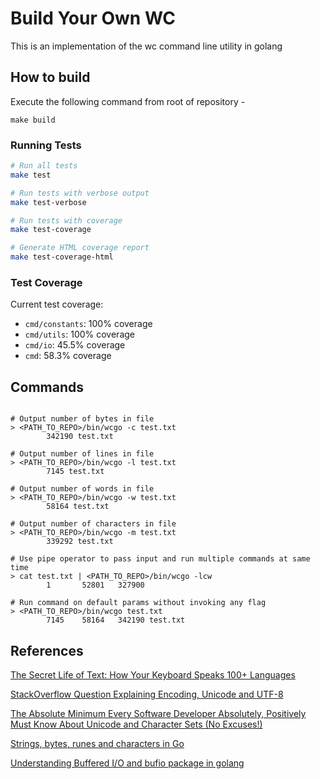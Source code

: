 # Build Your Own WC

This is an implementation of the wc command line utility in golang

## How to build

Execute the following command from root of repository -

```
make build
```

### Running Tests

```bash
# Run all tests
make test

# Run tests with verbose output
make test-verbose

# Run tests with coverage
make test-coverage

# Generate HTML coverage report
make test-coverage-html
```

### Test Coverage

Current test coverage:

-   `cmd/constants`: 100% coverage
-   `cmd/utils`: 100% coverage
-   `cmd/io`: 45.5% coverage
-   `cmd`: 58.3% coverage

## Commands

```

# Output number of bytes in file
> <PATH_TO_REPO>/bin/wcgo -c test.txt
        342190 test.txt

# Output number of lines in file
> <PATH_TO_REPO>/bin/wcgo -l test.txt
        7145 test.txt

# Output number of words in file
> <PATH_TO_REPO>/bin/wcgo -w test.txt
        58164 test.txt

# Output number of characters in file
> <PATH_TO_REPO>/bin/wcgo -m test.txt
        339292 test.txt

# Use pipe operator to pass input and run multiple commands at same time
> cat test.txt | <PATH_TO_REPO>/bin/wcgo -lcw
        1       52801   327900

# Run command on default params without invoking any flag
> <PATH_TO_REPO>/bin/wcgo test.txt
        7145    58164   342190 test.txt

```

## References

[The Secret Life of Text: How Your Keyboard Speaks 100+ Languages](https://ishaan1091.medium.com/the-secret-life-of-text-how-your-keyboard-speaks-100-languages-6370868ea465)

[StackOverflow Question Explaining Encoding, Unicode and UTF-8](https://stackoverflow.com/questions/643694/what-is-the-difference-between-utf-8-and-unicode)

[The Absolute Minimum Every Software Developer Absolutely, Positively Must Know About Unicode and Character Sets (No Excuses!)](https://www.joelonsoftware.com/2003/10/08/the-absolute-minimum-every-software-developer-absolutely-positively-must-know-about-unicode-and-character-sets-no-excuses/)

[Strings, bytes, runes and characters in Go](https://go.dev/blog/strings)

[Understanding Buffered I/O and bufio package in golang](https://medium.com/golangspec/introduction-to-bufio-package-in-golang-ad7d1877f762)
